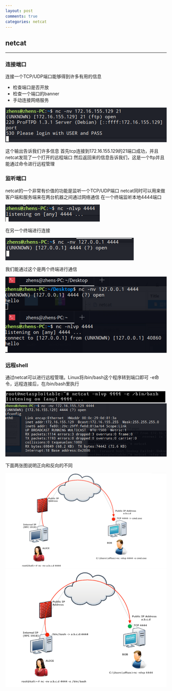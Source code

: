 ```yaml
---
layout: post
comments: true
categories: netcat
---
```


## netcat
---
### 连接端口
连接一个TCP/UDP端口能够得到许多有用的信息
- 检查端口是否开放
- 检查一个端口的banner
- 手动连接网络服务

![](netcat_1.png)

这个输出告诉我们许多信息
首先tcp连接到172.16.155.129的21端口成功，并且netcat发现了一个打开的远程端口
然后返回来的信息告诉我们，这是一个ftp并且能通过命令进行远程管理
### 监听端口
netcat的一个非常有价值的功能是监听一个TCP/UDP端口
netcat同时可以用来做客户端和服务端来在两台机器之间通过网络通信
在一个终端监听本地4444端口

![](netcat_2.png)

在另一个终端进行连接

![](netcat_3.png)

我们能通过这个是两个终端进行通信

![](netcat_4.png)

### 远程shell
通过netcat可以进行远程管理。Linux将/bin/bash这个程序转到端口即可
-e命令，远程连接后，在/bin/bash里执行

![](netcat_5.png)
![](netcat_6.png)

下面两张图说明正向和反向的不同

![](netcat_7.png)
![](netcat_8.png)